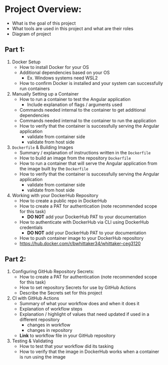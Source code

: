# Project Overview: 

- What is the goal of this project
- What tools are used in this project and what are their roles
- Diagram of project

## Part 1:

1. Docker Setup
    - How to install Docker for your OS
    - Additional dependencies based on your OS
      - Ex. Windows systems need WSL2
    - How to confirm Docker is installed and your system can successfully run containers
2. Manually Setting up a Container
    - How to run a container to test the Angular application
      - Include explanation of flags / arguments used
    - Commands needed internal to the container to get additional dependencies
    - Commands needed internal to the container to run the application
    - How to verify that the container is successfully serving the Angular application
      - validate from container side
      - validate from host side
3. `Dockerfile` & Building Images
    - Summary / explanation of instructions written in the `Dockerfile`
    - How to build an image from the repository `Dockerfile`
    - How to run a container that will serve the Angular application from the image built by the `Dockerfile`
    - How to verify that the container is successfully serving the Angular application
      - validate from container side
      - validate from host side
5. Working with your DockerHub Repository
    - How to create a public repo in DockerHub
    - How to create a PAT for authentication (note recommended scope for this task)
      - **DO NOT** add your DockerHub PAT to your documentation 
    - How to authenticate with DockerHub via CLI using DockerHub credentials
      - **DO NOT** add your DockerHub PAT to your documentation 
    - How to push container image to your DockerHub repository
    - https://hub.docker.com/r/bwhittaker34/whittaker-ceg3120

## Part 2:

1. Configuring GitHub Repository Secrets:
    - How to create a PAT for authentication (note recommended scope for this task)
    - How to set repository Secrets for use by GitHub Actions
    - Describe the Secrets set for this project
2. CI with GitHub Actions
    - Summary of what your workflow does and when it does it
    - Explanation of workflow steps
    - Explanation / highlight of values that need updated if used in a different repository
      - changes in workflow
      - changes in repository
    - **Link** to workflow file in your GitHub repository
3. Testing & Validating
    - How to test that your workflow did its tasking
    - How to verify that the image in DockerHub works when a container is run using the image
